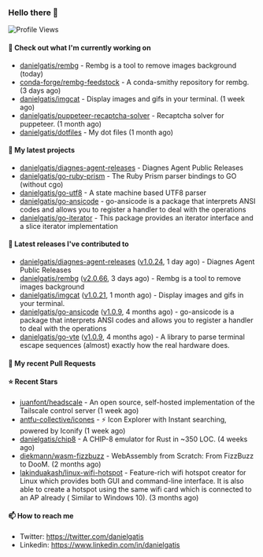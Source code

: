 ### Hello there 👋

![Profile Views](https://komarev.com/ghpvc/?username=danielgatis&label=PROFILE+VIEWS)

#### 👷 Check out what I'm currently working on

- [danielgatis/rembg](https://github.com/danielgatis/rembg) - Rembg is a tool to remove images background (today)
- [conda-forge/rembg-feedstock](https://github.com/conda-forge/rembg-feedstock) - A conda-smithy repository for rembg. (3 days ago)
- [danielgatis/imgcat](https://github.com/danielgatis/imgcat) - Display images and gifs in your terminal. (1 week ago)
- [danielgatis/puppeteer-recaptcha-solver](https://github.com/danielgatis/puppeteer-recaptcha-solver) - Recaptcha solver for puppeteer. (1 month ago)
- [danielgatis/dotfiles](https://github.com/danielgatis/dotfiles) - My dot files (1 month ago)

#### 🌱 My latest projects

- [danielgatis/diagnes-agent-releases](https://github.com/danielgatis/diagnes-agent-releases) - Diagnes Agent Public Releases
- [danielgatis/go-ruby-prism](https://github.com/danielgatis/go-ruby-prism) - The Ruby Prism parser bindings to GO (without cgo)
- [danielgatis/go-utf8](https://github.com/danielgatis/go-utf8) - A state machine based UTF8 parser
- [danielgatis/go-ansicode](https://github.com/danielgatis/go-ansicode) - go-ansicode is a package that interprets ANSI codes and allows you to register a handler to deal with the operations
- [danielgatis/go-iterator](https://github.com/danielgatis/go-iterator) - This package provides an iterator interface and a slice iterator implementation

#### 🔭 Latest releases I've contributed to

- [danielgatis/diagnes-agent-releases](https://github.com/danielgatis/diagnes-agent-releases) ([v1.0.24](https://github.com/danielgatis/diagnes-agent-releases/releases/tag/v1.0.24), 1 day ago) - Diagnes Agent Public Releases
- [danielgatis/rembg](https://github.com/danielgatis/rembg) ([v2.0.66](https://github.com/danielgatis/rembg/releases/tag/v2.0.66), 3 days ago) - Rembg is a tool to remove images background
- [danielgatis/imgcat](https://github.com/danielgatis/imgcat) ([v1.0.21](https://github.com/danielgatis/imgcat/releases/tag/v1.0.21), 1 month ago) - Display images and gifs in your terminal.
- [danielgatis/go-ansicode](https://github.com/danielgatis/go-ansicode) ([v1.0.9](https://github.com/danielgatis/go-ansicode/releases/tag/v1.0.9), 4 months ago) - go-ansicode is a package that interprets ANSI codes and allows you to register a handler to deal with the operations
- [danielgatis/go-vte](https://github.com/danielgatis/go-vte) ([v1.0.9](https://github.com/danielgatis/go-vte/releases/tag/v1.0.9), 4 months ago) - A library to parse terminal escape sequences (almost) exactly how the real hardware does.

#### 🔨 My recent Pull Requests


#### ⭐ Recent Stars

- [juanfont/headscale](https://github.com/juanfont/headscale) - An open source, self-hosted implementation of the Tailscale control server (1 week ago)
- [antfu-collective/icones](https://github.com/antfu-collective/icones) - ⚡️ Icon Explorer with Instant searching, powered by Iconify (1 week ago)
- [danielgatis/chip8](https://github.com/danielgatis/chip8) - A CHIP-8 emulator for Rust in ~350 LOC. (4 weeks ago)
- [diekmann/wasm-fizzbuzz](https://github.com/diekmann/wasm-fizzbuzz) - WebAssembly from Scratch: From FizzBuzz to DooM. (2 months ago)
- [lakinduakash/linux-wifi-hotspot](https://github.com/lakinduakash/linux-wifi-hotspot) - Feature-rich wifi hotspot creator for Linux which provides both GUI and command-line interface. It is also able to create a hotspot using the same wifi card which is connected to an AP already ( Similar to Windows 10).  (3 months ago)

#### 📫 How to reach me

- Twitter: https://twitter.com/danielgatis
- Linkedin: https://www.linkedin.com/in/danielgatis
